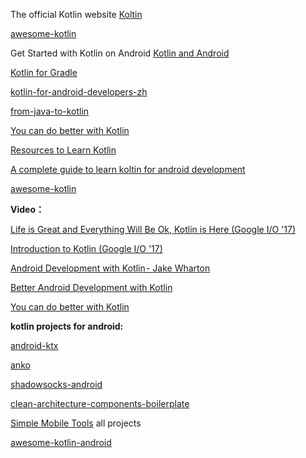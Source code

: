 The official Kotlin website [Koltin](https://kotlinlang.org/)

[awesome-kotlin](https://github.com/KotlinBy/awesome-kotlin)

Get Started with Kotlin on Android [Kotlin and Android](https://developer.android.com/kotlin/index.html)

[Kotlin for Gradle](https://kotlinlang.org/docs/reference/using-gradle.html)

[kotlin-for-android-developers-zh](https://wangjiegulu.gitbooks.io/kotlin-for-android-developers-zh/ )

[from-java-to-kotlin](https://fabiomsr.github.io/from-java-to-kotlin/index.html)

[You can do better with Kotlin](https://blog.philipphauer.de/idiomatic-kotlin-best-practices/)

[Resources to Learn Kotlin](https://developer.android.com/kotlin/resources.html)

[A complete guide to learn koltin for android development](https://blog.mindorks.com/a-complete-guide-to-learn-kotlin-for-android-development-b1e5d23cc2d8)

[awesome-kotlin](https://github.com/mcxiaoke/awesome-kotlin)

**Video：**

[Life is Great and Everything Will Be Ok, Kotlin is Here \(Google I/O '17\)](https://www.youtube.com/watch?v=fPzxfeDJDzY)

[Introduction to Kotlin \(Google I/O '17\)](https://www.youtube.com/watch?v=X1RVYt2QKQE)

[Android Development with Kotlin - Jake Wharton](https://www.youtube.com/watch?v=A2LukgT2mKc&t=)

[Better Android Development with Kotlin](https://www.youtube.com/watch?v=_DaZQ374Chc)

[You can do better with Kotlin](https://www.youtube.com/watch?v=bVuhlusXdZ4)

**kotlin projects for android:**

[android-ktx](https://github.com/android/android-ktx)

[anko](https://github.com/Kotlin/anko)

[shadowsocks-android](https://github.com/shadowsocks/shadowsocks-android)

[clean-architecture-components-boilerplate](#)

[Simple Mobile Tools](https://github.com/SimpleMobileTools) all projects

[awesome-kotlin-android](https://github.com/adisonhuang/awesome-kotlin-android)



